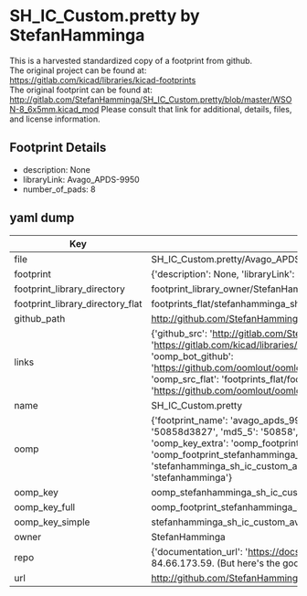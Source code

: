 # SH_IC_Custom.pretty by StefanHamminga  
This is a harvested standardized copy of a footprint from github.  
The original project can be found at:  
https://gitlab.com/kicad/libraries/kicad-footprints  
The original footprint can be found at:
http://gitlab.com/StefanHamminga/SH_IC_Custom.pretty/blob/master/WSON-8_6x5mm.kicad_mod
Please consult that link for additional, details, files, and license information.  
## Footprint Details
* description: None  
* libraryLink: Avago_APDS-9950  
* number_of_pads: 8  
## yaml dump  
| Key | Value |  
| --- | --- |  
| file | SH_IC_Custom.pretty/Avago_APDS-9950.kicad_mod |  
| footprint | {'description': None, 'libraryLink': 'Avago_APDS-9950', 'number_of_pads': 8} |  
| footprint_library_directory | footprint_library_owner/StefanHamminga_SH_IC_Custom.pretty |  
| footprint_library_directory_flat | footprints_flat/stefanhamminga_sh_ic_custom_avago_apds_9950/working |  
| github_path | http://github.com/StefanHamminga/SH_IC_Custom.pretty/blob/master/Avago_APDS-9950.kicad_mod |  
| links | {'github_src': 'http://gitlab.com/StefanHamminga/SH_IC_Custom.pretty/blob/master/WSON-8_6x5mm.kicad_mod', 'github_src_repo': 'https://gitlab.com/kicad/libraries/kicad-footprints', 'oomp_bot': 'footprints/stefanhamminga_sh_ic_custom_avago_apds_9950/working', 'oomp_bot_github': 'https://github.com/oomlout/oomlout_oomp_footprint_bot/tree/main/footprints/stefanhamminga_sh_ic_custom_avago_apds_9950/working', 'oomp_src_flat': 'footprints_flat/footprints_flat/stefanhamminga_sh_ic_custom_avago_apds_9950/working', 'oomp_src_flat_github': 'https://github.com/oomlout/oomlout_oomp_footprint_src/tree/main/footprints_flat/stefanhamminga_sh_ic_custom_avago_apds_9950/working'} |  
| name | SH_IC_Custom.pretty |  
| oomp | {'footprint_name': 'avago_apds_9950', 'library_name': 'sh_ic_custom', 'md5': '50858d38270397eeff1f7e9c95ade38e', 'md5_10': '50858d3827', 'md5_5': '50858', 'md5_6': '50858d', 'oomp_key': 'oomp_stefanhamminga_sh_ic_custom_avago_apds_9950', 'oomp_key_extra': 'oomp_footprint_stefanhamminga_sh_ic_custom_avago_apds_9950', 'oomp_key_full': 'oomp_footprint_stefanhamminga_sh_ic_custom_avago_apds_9950_50858d', 'oomp_key_simple': 'stefanhamminga_sh_ic_custom_avago_apds_9950', 'original_filename': 'SH_IC_Custom.pretty/Avago_APDS-9950.kicad_mod', 'owner_name': 'stefanhamminga'} |  
| oomp_key | oomp_stefanhamminga_sh_ic_custom_avago_apds_9950 |  
| oomp_key_full | oomp_footprint_stefanhamminga_sh_ic_custom_avago_apds_9950 |  
| oomp_key_simple | stefanhamminga_sh_ic_custom_avago_apds_9950 |  
| owner | StefanHamminga |  
| repo | {'documentation_url': 'https://docs.github.com/rest/overview/resources-in-the-rest-api#rate-limiting', 'message': "API rate limit exceeded for 84.66.173.59. (But here's the good news: Authenticated requests get a higher rate limit. Check out the documentation for more details.)"} |  
| url | http://github.com/StefanHamminga/SH_IC_Custom.pretty |  

